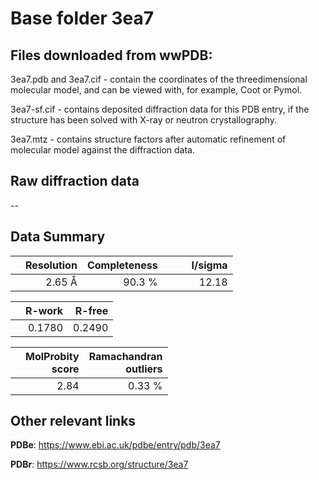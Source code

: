 # Base folder 3ea7

## Files downloaded from wwPDB:

3ea7.pdb and 3ea7.cif - contain the coordinates of the threedimensional molecular model, and can be viewed with, for example, Coot or Pymol.

3ea7-sf.cif - contains deposited diffraction data for this PDB entry, if the structure has been solved with X-ray or neutron crystallography.

3ea7.mtz - contains structure factors after automatic refinement of molecular model against the diffraction data.

## Raw diffraction data

--<br> 

## Data Summary
|   | Resolution | Completeness| I/sigma |
|---|-------------:|----------------:|--------------:|
|   |2.65 Å|90.3  %|<img width=50/>12.18|

|   | **R-work**| **R-free**   
|---|-------------:|----------------:|           
||0.1780|0.2490|

|   |**MolProbity<br>score**| **Ramachandran<br>outliers** 
|---|-------------:|----------------:|
||2.84|0.33 %|

## Other relevant links 
**PDBe**:  https://www.ebi.ac.uk/pdbe/entry/pdb/3ea7
 
**PDBr**: https://www.rcsb.org/structure/3ea7 

